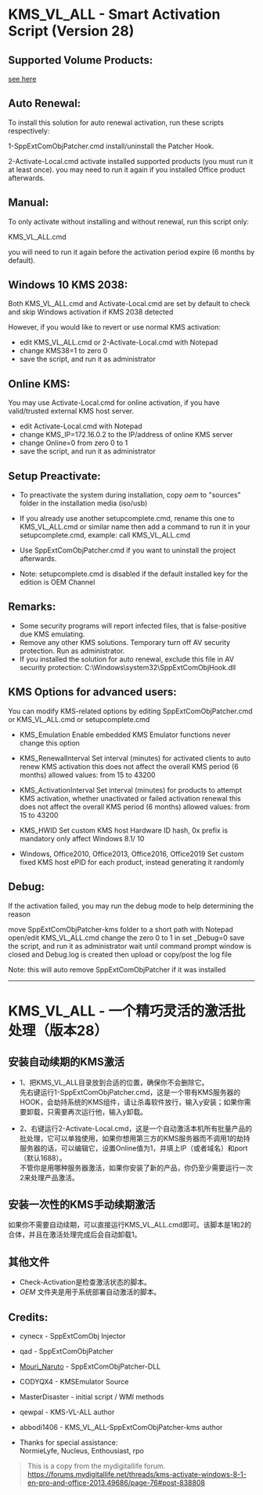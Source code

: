 # KMS_VL_ALL - Smart Activation Script (Version 28)

## Supported Volume Products:  
[see here](https://github.com/lixuy/vlmcsd#valid-apps)

## Auto Renewal:

To install this solution for auto renewal activation, run these scripts respectively:

1-SppExtComObjPatcher.cmd
install/uninstall the Patcher Hook.

2-Activate-Local.cmd
activate installed supported products (you must run it at least once).
you may need to run it again if you installed Office product afterwards.

## Manual:

To only activate without installing and without renewal, run this script only:

KMS_VL_ALL.cmd

you will need to run it again before the activation period expire (6 months by default).

## Windows 10 KMS 2038:

Both KMS_VL_ALL.cmd and Activate-Local.cmd are set by default
to check and skip Windows activation if KMS 2038 detected

However, if you would like to revert or use normal KMS activation:
- edit KMS_VL_ALL.cmd or 2-Activate-Local.cmd with Notepad
- change KMS38=1 to zero 0
- save the script, and run it as administrator

## Online KMS:

You may use Activate-Local.cmd for online activation,
if you have valid/trusted external KMS host server.

- edit Activate-Local.cmd with Notepad
- change KMS_IP=172.16.0.2 to the IP/address of online KMS server
- change Online=0 from zero 0 to 1
- save the script, and run it as administrator

## Setup Preactivate:

- To preactivate the system during installation, copy $oem$ to "sources" folder in the installation media (iso/usb)

- If you already use another setupcomplete.cmd, rename this one to KMS_VL_ALL.cmd or similar name
then add a command to run it in your setupcomplete.cmd, example:
call KMS_VL_ALL.cmd

- Use SppExtComObjPatcher.cmd if you want to uninstall the project afterwards.

- Note: setupcomplete.cmd is disabled if the default installed key for the edition is OEM Channel

## Remarks:

- Some security programs will report infected files, that is false-positive due KMS emulating.
- Remove any other KMS solutions. Temporary turn off AV security protection. Run as administrator.
- If you installed the solution for auto renewal, exclude this file in AV security protection:
C:\Windows\system32\SppExtComObjHook.dll

## KMS Options for advanced users:

You can modify KMS-related options by editing SppExtComObjPatcher.cmd or KMS_VL_ALL.cmd or setupcomplete.cmd

- KMS_Emulation
Enable embedded KMS Emulator functions
never change this option

- KMS_RenewalInterval
Set interval (minutes) for activated clients to auto renew KMS activation
this does not affect the overall KMS period (6 months)
allowed values: from 15 to 43200

- KMS_ActivationInterval
Set interval (minutes) for products to attempt KMS activation, whether unactivated or failed activation renewal
this does not affect the overall KMS period (6 months)
allowed values: from 15 to 43200

- KMS_HWID
Set custom KMS host Hardware ID hash, 0x prefix is mandatory
only affect Windows 8.1/ 10

- Windows, Office2010, Office2013, Office2016, Office2019
Set custom fixed KMS host ePID for each product, instead generating it randomly

## Debug:

If the activation failed, you may run the debug mode to help determining the reason

move SppExtComObjPatcher-kms folder to a short path
with Notepad open/edit KMS_VL_ALL.cmd
change the zero 0 to 1 in set _Debug=0
save the script, and run it as administrator
wait until command prompt window is closed and Debug.log is created
then upload or copy/post the log file

Note: this will auto remove SppExtComObjPatcher if it was installed

* * *
# KMS_VL_ALL - 一个精巧灵活的激活批处理（版本28）

## 安装自动续期的KMS激活
  - 1、把KMS_VL_ALL目录放到合适的位置，确保你不会删除它。  
 先右键运行1-SppExtComObjPatcher.cmd，这是一个带有KMS服务器的HOOK，会劫持系统的KMS组件，请让杀毒软件放行，输入y安装；如果你需要卸载，只需要再次运行他，输入y卸载。
 
  - 2、右键运行2-Activate-Local.cmd，这是一个自动激活本机所有批量产品的批处理，它可以单独使用，如果你想用第三方的KMS服务器而不调用1的劫持服务器的话，可以编辑它，设置Online值为1，并填上IP（或者域名）和port（默认1688）。  
  不管你是用哪种服务器激活，如果你安装了新的产品，你仍至少需要运行一次2来处理产品激活。

## 安装一次性的KMS手动续期激活
如果你不需要自动续期，可以直接运行KMS_VL_ALL.cmd即可。该脚本是1和2的合体，并且在激活处理完成后会自动卸载1。  

## 其他文件
 - Check-Activation是检查激活状态的脚本。  
 - $OEM$ 文件夹是用于系统部署自动激活的脚本。


## Credits:

 - cynecx         - SppExtComObj Injector  
 - qad            - SppExtComObjPatcher  
 - [Mouri_Naruto](https://github.com/MouriNaruto)   - SppExtComObjPatcher-DLL  
 - CODYQX4        - KMSEmulator Source  
 - MasterDisaster - initial script / WMI methods  
 - qewpal         - KMS-VL-ALL author  
 - abbodi1406     - KMS_VL_ALL-SppExtComObjPatcher-kms author 
 
 - Thanks for special assistance:  
NormieLyfe, Nucleus, Enthousiast, rpo  

>This is a copy from the mydigitallife forum.  
https://forums.mydigitallife.net/threads/kms-activate-windows-8-1-en-pro-and-office-2013.49686/page-76#post-838808